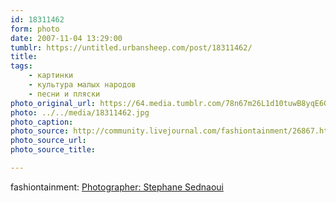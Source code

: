 ```yaml
---
id: 18311462
form: photo
date: 2007-11-04 13:29:00
tumblr: https://untitled.urbansheep.com/post/18311462/
title:
tags:
    - картинки
    - культура малых народов
    - песни и пляски
photo_original_url: https://64.media.tumblr.com/78n67m26L1d10tuwB8yqE6Gl_640.jpg
photo: ../../media/18311462.jpg
photo_caption:
photo_source: http://community.livejournal.com/fashiontainment/26867.html?style=mine#cutid1
photo_source_url:
photo_source_title:

---
```


<p>fashiontainment: <a href="http://community.livejournal.com/fashiontainment/26867.html">Photographer: Stephane Sednaoui</a></p>
